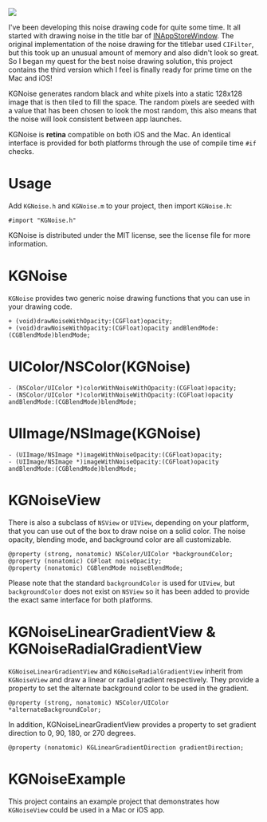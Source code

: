 ![](https://raw.github.com/kgn/KGNoise/master/screenshot.jpg)

I've been developing this noise drawing code for quite some time. It all started with drawing noise in the title bar of [INAppStoreWindow](https://github.com/indragiek/INAppStoreWindow). The original implementation of the noise drawing for the titlebar used `CIFilter`, but this took up an unusual amount of memory and also didn't look so great. So I began my quest for the best noise drawing solution, this project contains the third version which I feel is finally ready for prime time on the Mac and iOS! 

KGNoise generates random black and white pixels into a static 128x128 image that is then tiled to fill the space. The random pixels are seeded with a value that has been chosen to look the most random, this also means that the noise will look consistent between app launches.

KGNoise is **retina** compatible on both iOS and the Mac. An identical interface is provided for both platforms through the use of compile time `#if` checks.

# Usage

Add `KGNoise.h` and `KGNoise.m` to your project, then import `KGNoise.h`:

```obj-c
#import "KGNoise.h"
```

KGNoise is distributed under the MIT license, see the license file for more information.

# KGNoise

`KGNoise` provides two generic noise drawing functions that you can use in your drawing code.

```obj-c
+ (void)drawNoiseWithOpacity:(CGFloat)opacity;
+ (void)drawNoiseWithOpacity:(CGFloat)opacity andBlendMode:(CGBlendMode)blendMode;
```

# UIColor/NSColor(KGNoise)

```obj-c
- (NSColor/UIColor *)colorWithNoiseWithOpacity:(CGFloat)opacity;
- (NSColor/UIColor *)colorWithNoiseWithOpacity:(CGFloat)opacity andBlendMode:(CGBlendMode)blendMode;
```

# UIImage/NSImage(KGNoise)

```obj-c
- (UIImage/NSImage *)imageWithNoiseOpacity:(CGFloat)opacity;
- (UIImage/NSImage *)imageWithNoiseOpacity:(CGFloat)opacity andBlendMode:(CGBlendMode)blendMode;
```

# KGNoiseView

There is also a subclass of `NSView` or `UIView`, depending on your platform, that you can use out of the box to draw noise on a solid color. The noise opacity, blending mode, and background color are all customizable.

```obj-c
@property (strong, nonatomic) NSColor/UIColor *backgroundColor;
@property (nonatomic) CGFloat noiseOpacity;
@property (nonatomic) CGBlendMode noiseBlendMode;
```

Please note that the standard `backgroundColor` is used for `UIView`, but `backgroundColor` does not exist on `NSView` so it has been added to provide the exact same interface for both platforms.

# KGNoiseLinearGradientView & KGNoiseRadialGradientView

`KGNoiseLinearGradientView` and `KGNoiseRadialGradientView` inherit from `KGNoiseView` and draw a linear or radial gradient respectively. They provide a property to set the alternate background color to be used in the gradient.

```obj-c
@property (strong, nonatomic) NSColor/UIColor *alternateBackgroundColor;
```

In addition, KGNoiseLinearGradientView provides a property to set gradient direction to 0, 90, 180, or 270 degrees.

```obj-c
@property (nonatomic) KGLinearGradientDirection gradientDirection;
```

# KGNoiseExample

This project contains an example project that demonstrates how `KGNoiseView` could be used in a Mac or iOS app.

